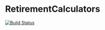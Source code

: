 # RetirementCalculators

[![Build Status](https://github.com/itsdfish/RetirementCalculators.jl/actions/workflows/CI.yml/badge.svg?branch=main)](https://github.com/itsdfish/RetirementCalculators.jl/actions/workflows/CI.yml?query=branch%3Amain)
